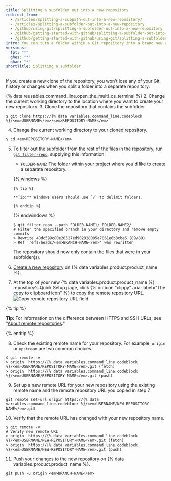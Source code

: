 ```yaml
---
title: Splitting a subfolder out into a new repository
redirect_from:
  - /articles/splitting-a-subpath-out-into-a-new-repository/
  - /articles/splitting-a-subfolder-out-into-a-new-repository
  - /github/using-git/splitting-a-subfolder-out-into-a-new-repository
  - /github/getting-started-with-github/splitting-a-subfolder-out-into-a-new-repository
  - /github/getting-started-with-github/using-git/splitting-a-subfolder-out-into-a-new-repository
intro: You can turn a folder within a Git repository into a brand new repository.
versions:
  fpt: "*"
  ghes: "*"
  ghae: "*"
shortTitle: Splitting a subfolder
---
```


If you create a new clone of the repository, you won't lose any of your Git history or changes when you split a folder into a separate repository.

{% data reusables.command_line.open_the_multi_os_terminal %} 2. Change the current working directory to the location where you want to create your new repository. 3. Clone the repository that contains the subfolder.

```shell
$ git clone https://{% data variables.command_line.codeblock %}/<em>USERNAME</em>/<em>REPOSITORY-NAME</em>
```

4. Change the current working directory to your cloned repository.

```shell
$ cd <em>REPOSITORY-NAME</em>
```

5.  To filter out the subfolder from the rest of the files in the repository, run [`git filter-repo`](https://github.com/newren/git-filter-repo), supplying this information:

    - `FOLDER-NAME`: The folder within your project where you'd like to create a separate repository.

    {% windows %}

        {% tip %}

        **Tip:** Windows users should use `/` to delimit folders.

        {% endtip %}

    {% endwindows %}

    ```shell
    $ git filter-repo --path FOLDER-NAME1/ FOLDER-NAME2/
    # Filter the specified branch in your directory and remove empty commits
    > Rewrite 48dc599c80e20527ed902928085e7861e6b3cbe6 (89/89)
    > Ref 'refs/heads/<em>BRANCH-NAME</em>' was rewritten
    ```

    The repository should now only contain the files that were in your subfolder(s).

6.  [Create a new repository](/articles/creating-a-new-repository/) on {% data variables.product.product_name %}.
7.  At the top of your new {% data variables.product.product_name %} repository's Quick Setup page, click {% octicon "clippy" aria-label="The copy to clipboard icon" %} to copy the remote repository URL.
    ![Copy remote repository URL field](/assets/images/help/repository/copy-remote-repository-url-quick-setup.png)

{% tip %}

**Tip:** For information on the difference between HTTPS and SSH URLs, see "[About remote repositories](/github/getting-started-with-github/about-remote-repositories)."

{% endtip %}

8. Check the existing remote name for your repository. For example, `origin` or `upstream` are two common choices.

```shell
$ git remote -v
> origin  https://{% data variables.command_line.codeblock %}/<em>USERNAME/REPOSITORY-NAME</em>.git (fetch)
> origin  https://{% data variables.command_line.codeblock %}/<em>USERNAME/REPOSITORY-NAME</em>.git (push)
```

9. Set up a new remote URL for your new repository using the existing remote name and the remote repository URL you copied in step 7.

```shell
git remote set-url origin https://{% data variables.command_line.codeblock %}/<em>USERNAME/NEW-REPOSITORY-NAME</em>.git
```

10. Verify that the remote URL has changed with your new repository name.

```shell
$ git remote -v
# Verify new remote URL
> origin  https://{% data variables.command_line.codeblock %}/<em>USERNAME/NEW-REPOSITORY-NAME</em>.git (fetch)
> origin  https://{% data variables.command_line.codeblock %}/<em>USERNAME/NEW-REPOSITORY-NAME</em>.git (push)
```

11. Push your changes to the new repository on {% data variables.product.product_name %}.

```shell
git push -u origin <em>BRANCH-NAME</em>
```
